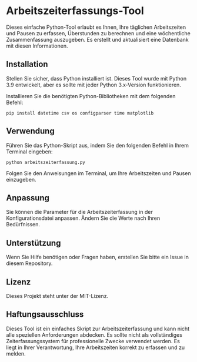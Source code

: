 # Arbeitszeiterfassungs-Tool
Dieses einfache Python-Tool erlaubt es Ihnen, Ihre täglichen Arbeitszeiten und Pausen zu erfassen, Überstunden zu berechnen und eine wöchentliche Zusammenfassung auszugeben. Es erstellt und aktualisiert eine Datenbank mit diesen Informationen.

## Installation
Stellen Sie sicher, dass Python installiert ist. Dieses Tool wurde mit Python 3.9 entwickelt, aber es sollte mit jeder Python 3.x-Version funktionieren.

Installieren Sie die benötigten Python-Bibliotheken mit dem folgenden Befehl:

```pip install datetime csv os configparser time matplotlib```

## Verwendung
Führen Sie das Python-Skript aus, indem Sie den folgenden Befehl in Ihrem Terminal eingeben:

```python arbeitszeiterfassung.py```

Folgen Sie den Anweisungen im Terminal, um Ihre Arbeitszeiten und Pausen einzugeben.

## Anpassung
Sie können die Parameter für die Arbeitszeiterfassung in der Konfigurationsdatei anpassen. Ändern Sie die Werte nach Ihren Bedürfnissen.

## Unterstützung
Wenn Sie Hilfe benötigen oder Fragen haben, erstellen Sie bitte ein Issue in diesem Repository.

## Lizenz
Dieses Projekt steht unter der MIT-Lizenz.

## Haftungsausschluss
Dieses Tool ist ein einfaches Skript zur Arbeitszeiterfassung und kann nicht alle speziellen Anforderungen abdecken. Es sollte nicht als vollständiges Zeiterfassungssystem für professionelle Zwecke verwendet werden. Es liegt in Ihrer Verantwortung, Ihre Arbeitszeiten korrekt zu erfassen und zu melden.